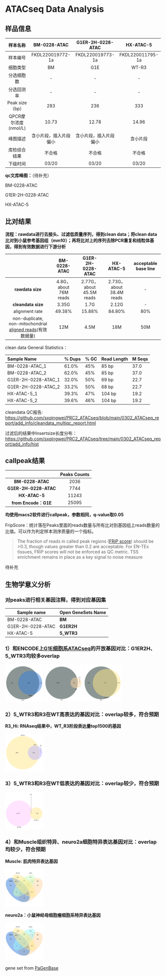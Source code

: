 

# ATACseq Data Analysis

[^Author：QwEi     Date：2022/03/22     not final version，to be contined]: 

## 样品信息

|       样本名称       |      BM-0228-ATAC      |   G1ER-2H-0228-ATAC    |    HX-ATAC-5     |
| :------------------: | :--------------------: | :--------------------: | :--------------: |
|       样本编号       |    FKDL220019772-1a    |    FKDL220019773-1a    | FKDL220011795-1a |
|       细胞类型       |           BM           |          G1E           |      WT-R3       |
|      分选细胞数      |           -            |           -            |        -         |
|      分选回测率      |           -            |           -            |        -         |
|   Peak size（bp）    |          283           |          236           |       333        |
| QPCR摩尔浓度(nmol/L) |         10.73          |         12.78          |      14.96       |
|       峰图描述       | 含小片段，插入片段偏小 | 含小片段，插入片段偏小 |     含小片段     |
|     库检综合结果     |         不合格         |         不合格         |      不合格      |
|       下级时间       |         03/20          |         03/20          |      03/20       |

**qc文库峰图：**（待补充）

BM-0228-ATAC

G1ER-2H-0228-ATAC

HX-ATAC-5

## 比对结果

**流程：rawdata进行去接头、过滤低质量序列，得到clean data；将clean data比对到小鼠参考基因组（mm10）；再将比对上的序列去除PCR重复和线粒体基因，得到有效数据进行下游分析**

|                                                              |     BM-0228-ATAC      |    G1ER-2H-0228-ATAC     |        HX-ATAC-5         | acceptable base line |
| :----------------------------------------------------------: | :-------------------: | :----------------------: | :----------------------: | :------------------: |
|                       **rawdata size**                       | 4.8G，about 76M reads | 2.77G，about 45.5M reads | 2.73G，about 38.4M reads |          -           |
|                      **cleandata size**                      |         3.35G         |           1.7G           |          2.12G           |          -           |
|                        alignment rate                        |        49.38%         |          15.88%          |          84.80%          |         80%          |
| non-duplicate, non-mitochondrial [aligned reads](https://www.encodeproject.org/data-standards/terms/#read-depth)(有效数据量) |          12M          |           4.5M           |           18M            |         50M          |

clean data General Statistics：

| Sample Name         | % Dups | % GC | Read Length | M Seqs |
| :------------------ | :----- | :--- | :---------- | :----- |
| BM-0228-ATAC_1      | 61.0%  | 45%  | 85 bp       | 37.0   |
| BM-0228-ATAC_2      | 62.0%  | 45%  | 85 bp       | 37.0   |
| G1ER-2H-0228-ATAC_1 | 32.0%  | 50%  | 69 bp       | 22.7   |
| G1ER-2H-0228-ATAC_2 | 33.2%  | 50%  | 68 bp       | 22.7   |
| HX-ATAC-5_1         | 39.3%  | 47%  | 104 bp      | 19.2   |
| HX-ATAC-5_2         | 39.6%  | 46%  | 104 bp      | 19.2   |

cleandata QC报告: https://github.com/sxqingwei/PRC2_ATACseq/blob/main/0302_ATACseq_report/add_info/cleandata_multiqc_report.html

过滤后的结果中Insertsize长度分布：https://github.com/sxqingwei/PRC2_ATACseq/tree/main/0302_ATACseq_report/add_info/hist



## callpeak结果

|                       | Peaks Counts |
| :-------------------: | :----------: |
|   **BM-0228-ATAC**    |     2036     |
| **G1ER-2H-0228-ATAC** |     7744     |
|     **HX-ATAC-5**     |    11243     |
| **from Encode：G1E**  |    25095     |

**均使用macs2软件进行callpeak，参数相同，q-value取0.05**

FripScore：统计落在Peaks里面的reads数量与所有比对到基因组上reads数量的比值。可以作为判定样本测序质量的一个指标。

> The fraction of reads in called peak regions ([FRiP score](https://www.encodeproject.org/data-standards/terms/#enrichment)) should be >0.3, though values greater than 0.2 are acceptable. For EN-TEx tissues, FRiP scores will not be enforced as QC metric. TSS enrichment remains in place as a key signal to noise measure

待补充



## 生物学意义分析

### 对peaks进行相关基因注释，得到对应基因集

| Sample name       | Open GeneSets Name |
| ----------------- | ------------------ |
| BM-0228-ATAC      | **BM**             |
| G1ER-2H-0228-ATAC | **G1ER2H**         |
| HX-ATAC-5         | **5_WTR3**         |

### 1）和ENCODE上[G1E细胞系ATACseq](https://www.encodeproject.org/experiments/ENCSR280ZDP/)的开放基因对比：G1ER2H、5_WTR3均较多overlap

<img src="https://github.com/sxqingwei/PRC2_ATACseq/raw/main/0302_ATACseq_report/add_info/venn1.png" style="zoom: 12%;" />

<img src="https://github.com/sxqingwei/PRC2_ATACseq/raw/main/0302_ATACseq_report/add_info/venn2.png" style="zoom: 12%;" />

<img src="https://github.com/sxqingwei/PRC2_ATACseq/raw/main/0302_ATACseq_report/add_info/venn3.png" style="zoom: 12%;" />

### 2）5_WTR3和R3在WT高表达的基因对比：overlap较多，符合预期

**R3_Hi: RNAseq结果中，WT_R3阶段表达量top1500的基因**

<img src="https://github.com/sxqingwei/PRC2_ATACseq/raw/main/0302_ATACseq_report/add_info/venn4.png" style="zoom: 12%;" />

### 3）5_WTR3和R3在WT低表达的基因对比：overlap较少，符合预期

<img src="https://github.com/sxqingwei/PRC2_ATACseq/raw/main/0302_ATACseq_report/add_info/venn5.png" style="zoom: 12%;" />

### 4）和Muscle组织特异、neuro2a细胞特异表达基因对比：overlap均较少，符合预期

**Muscle: 肌肉特异表达基因**

<img src="https://github.com/sxqingwei/PRC2_ATACseq/raw/main/0302_ATACseq_report/add_info/venn6.png" style="zoom: 12%;" />

**neuro2a：小鼠神经母细胞瘤细胞系特异表达基因**

<img src="https://github.com/sxqingwei/PRC2_ATACseq/raw/main/0302_ATACseq_report/add_info/venn7.png" style="zoom: 12%;" />



gene set from [PaGenBase](http://bioinf.xmu.edu.cn/PaGenBase/index.jsp)